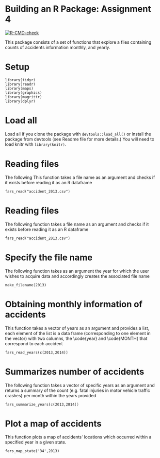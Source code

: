 # Building an R Package: Assignment 4

<!-- badges: start -->
[![R-CMD-check](https://github.com/elssam/RPackage/workflows/R-CMD-check/badge.svg)](https://github.com/elssam/RPackage/actions)
<!-- badges: end -->

This package consists of a set of functions that explore a files containing counts of accidents information monthly, and yearly.
 
# Setup

```{r setup}
library(tidyr)
library(readr)
library(maps)
library(graphics)
library(magrittr)
library(dplyr)
```

# Load all 
Load all if you clone the package with `devtools::load_all()` or install the package from
devtools (see Readme file for more details.)
You will need to load knitr with `library(knitr)`.

# Reading files
The following This function takes a file name as an argument and checks if it exists before reading it as an R dataframe

```{r eval = FALSE}
fars_read("accident_2013.csv")
```

# Reading files
The following function takes a file name as an argument and checks if it exists before reading it as an R dataframe

```{r eval = FALSE}
fars_read("accident_2013.csv")
```

# Specify the file name
The following function takes as an argument the year for which the user wishes to acquire data and accordingly creates the associated file name

```{r eval = FALSE}
make_filename(2013)
```

# Obtaining monthly information of accidents
This function takes a vector of years as an argument and provides a list, each element of the list is a data frame (corresponding to one element in the vector) with two columns, the \code{year} and \code{MONTH} that correspond to each accident

```{r eval = FALSE}
fars_read_years(c(2013,2014))
```


# Summarizes number of accidents 
The following function takes a vector of specific years as an argument and returns a summary of the count (e.g. fatal injuries in motor vehicle traffic crashes) per month within the years provided

```{r eval = FALSE}
fars_summarize_years(c(2013,2014))
```


# Plot a map of accidents

This function plots a map of accidents' locations which occurred within a specified year in a given state.

```{r eval = FALSE}
fars_map_state('34',2013)
```
